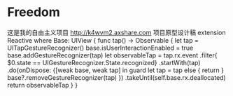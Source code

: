 # Freedom
这是我的自由主义项目 http://k4wvm2.axshare.com 项目原型设计稿
extension Reactive where Base: UIView {
    func tap() -> Observable<UITapGestureRecognizer> {
        let tap = UITapGestureRecognizer()
        base.isUserInteractionEnabled = true
        base.addGestureRecognizer(tap)
        let observableTap = tap.rx.event
            .filter{ $0.state == UIGestureRecognizer.State.recognized}
            .startWith(tap)
            .do(onDispose: {[weak base, weak tap] in
                guard let tap = tap else { return }
                base?.removeGestureRecognizer(tap)
            })
            .takeUntil(self.base.rx.deallocated)
        return observableTap
    }
}
